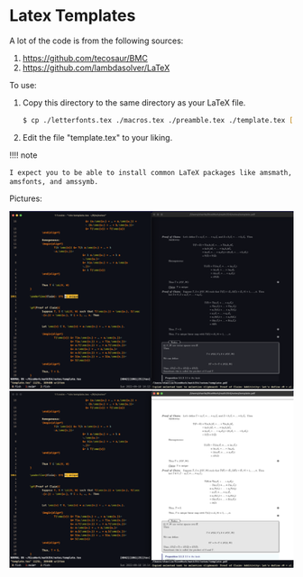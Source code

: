 # Latex Templates

A lot of the code is from the following sources:
1. https://github.com/tecosaur/BMC
2. https://github.com/lambdasolver/LaTeX


To use:
1. Copy this directory to the same directory as your LaTeX file.
	
	```bash
	$ cp ./letterfonts.tex ./macros.tex ./preamble.tex ./template.tex [some_dir]
	```
	
2. Edit the file "template.tex" to your liking.


!!!! note

    I expect you to be able to install common LaTeX packages like amsmath, amsfonts, and amssymb.
    

Pictures:

![Me using my template with zathura and vim in dark mode](./dark_mode.png)
![Me using my template with zathura and vim in light mode](./light_mode.png)
